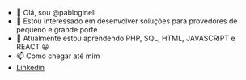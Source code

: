 - 👋 Olá, sou @pablogineli
- 👀 Estou interessado em desenvolver soluçôes para provedores de pequeno e grande porte 
- 🌱 Atualmente estou aprendendo PHP, SQL, HTML, JAVASCRIPT e REACT 😀
- 📫 Como chegar até mim 
- <a href="https://www.linkedin.com/in/pablo-paiva-gineli-ba8189142/" target="_blank">Linkedin</a>
<!---
pablogineli/pablogineli is a ✨ special ✨ repository because its `README.md` (this file) appears on your GitHub profile.
You can click the Preview link to take a look at your changes.
--->
